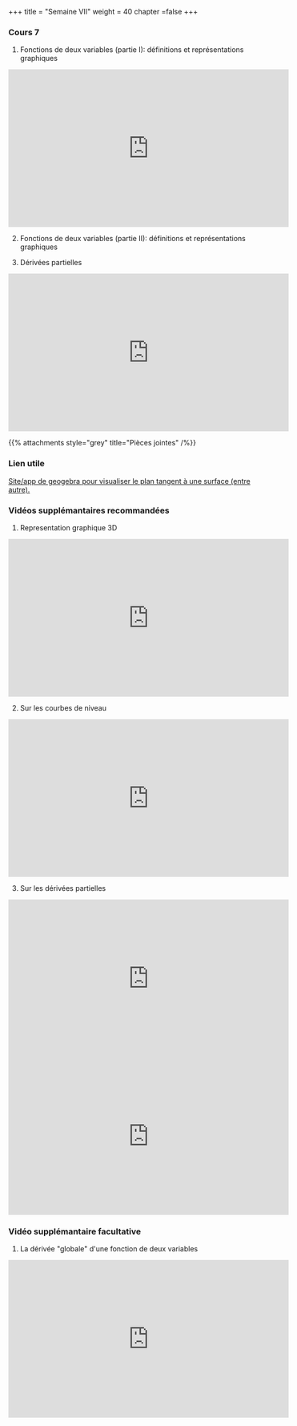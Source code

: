 +++
title = "Semaine VII"
weight = 40
chapter =false
+++

<!--
# :construction:
Vidéos disponible le 29 septembre 2020
-->

### Cours 7

1) Fonctions de deux variables (partie I): définitions et représentations graphiques

<iframe width="560" height="315" src="https://www.youtube.com/embed/6TzWZnVJ8k8" frameborder="0" allow="accelerometer; autoplay; clipboard-write; encrypted-media; gyroscope; picture-in-picture" allowfullscreen></iframe>


2) Fonctions de deux variables (partie II): définitions et représentations graphiques



3) Dérivées partielles

<iframe width="560" height="315" src="https://www.youtube.com/embed/a92JJTW6Sn4" frameborder="0" allow="accelerometer; autoplay; clipboard-write; encrypted-media; gyroscope; picture-in-picture" allowfullscreen></iframe>



{{% attachments style="grey" title="Pièces jointes" /%}}

### Lien utile 

<a href="https://www.geogebra.org/m/m9hvRWKQ">Site/app de geogebra pour visualiser le plan tangent à une surface (entre autre).</a>


### Vidéos supplémantaires recommandées

1) Representation graphique 3D 

<iframe width="560" height="315" src="https://www.youtube.com/embed/2DRmfxkH_VI" frameborder="0" allow="accelerometer; autoplay; clipboard-write; encrypted-media; gyroscope; picture-in-picture" allowfullscreen></iframe>


2) Sur les courbes de niveau

<iframe width="560" height="315" src="https://www.youtube.com/embed/WsZj5Rb6do8" frameborder="0" allow="accelerometer; autoplay; clipboard-write; encrypted-media; gyroscope; picture-in-picture" allowfullscreen></iframe>


3) Sur les dérivées partielles

<iframe width="560" height="315" src="https://www.youtube.com/embed/dfvnCHqzK54" frameborder="0" allow="accelerometer; autoplay; clipboard-write; encrypted-media; gyroscope; picture-in-picture" allowfullscreen></iframe>

<iframe width="560" height="315" src="https://www.youtube.com/embed/EoEV5-_mLeM" frameborder="0" allow="accelerometer; autoplay; clipboard-write; encrypted-media; gyroscope; picture-in-picture" allowfullscreen></iframe>


<!--
3) Explication du test de la dérivée seconde et petit example.

<iframe width="560" height="315" src="https://www.youtube.com/embed/-cW5hCsc9Yc" frameborder="0" allow="accelerometer; autoplay; clipboard-write; encrypted-media; gyroscope; picture-in-picture" allowfullscreen></iframe>

4) Résolution d'un problème d'optimisation

<iframe width="560" height="315" src="https://www.youtube.com/embed/dam16G6cZ8k" frameborder="0" allow="accelerometer; autoplay; clipboard-write; encrypted-media; gyroscope; picture-in-picture" allowfullscreen></iframe>
-->

### Vidéo supplémantaire facultative


1) La dérivée "globale" d'une fonction de deux variables

<iframe width="560" height="315" src="https://www.youtube.com/embed/9n0cRmmxkJw" frameborder="0" allow="accelerometer; autoplay; clipboard-write; encrypted-media; gyroscope; picture-in-picture" allowfullscreen></iframe>

